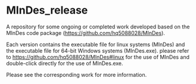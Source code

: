 # MInDes_release
A repository for some ongoing or completed work developed based on the MInDes code package (https://github.com/hq5088028/MInDes).

Each version contains the executable file for linux systems (MInDes) and the executable file for 64-bit Windows systems (MInDes.exe). please refer to https://github.com/hq5088028/MInDes#linux for the use of MInDes and double-click directly for the use of MInDes.exe.

Please see the corresponding work for more information.